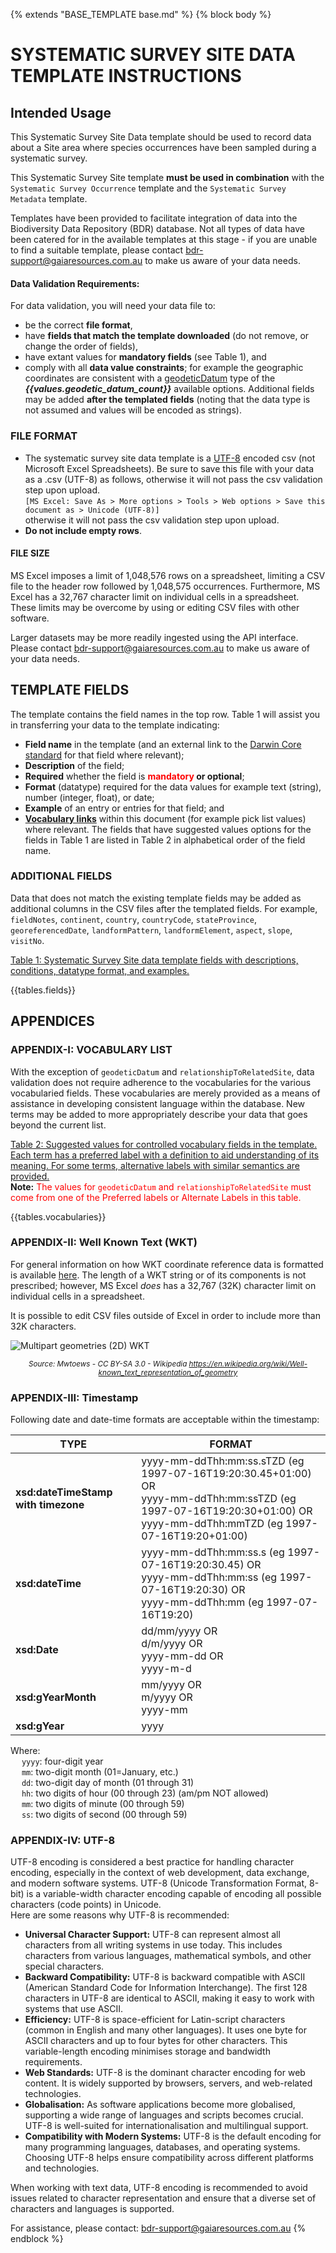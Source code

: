 {% extends "BASE_TEMPLATE base.md" %}
{% block body %}
# SYSTEMATIC SURVEY SITE DATA TEMPLATE INSTRUCTIONS

## Intended Usage
This Systematic Survey Site Data template should be used to record data about a 
Site area where species occurrences have been sampled during a systematic survey.

This Systematic Survey Site template **must be used in combination** with the
`Systematic Survey Occurrence` template and the `Systematic Survey Metadata` template.

Templates have been provided to facilitate integration of data into the Biodiversity Data
Repository (BDR) database. Not all types of data have been catered for in the available
templates at this stage - if you are unable to find a suitable template, please
contact <bdr-support@gaiaresources.com.au> to make us aware of your data needs.

#### Data Validation Requirements:
For data validation, you will need your data file to:
- be the correct **file format**,
- have **fields that match the template downloaded** (do not remove, or 
  change the order of fields),
- have extant values for **mandatory fields** (see Table 1), and
- comply with all **data value constraints**; for example the geographic coordinates are
  consistent with a [geodeticDatum](#geodeticDatum-vocabularies) type of the 
  ***{{values.geodetic_datum_count}}*** available options.
Additional fields may be added **after the templated fields** (noting that the data type 
is not assumed and values will be encoded as strings).

### FILE FORMAT
- The systematic survey site data template is a [UTF-8](#appendix-iv-utf-8) encoded csv (not Microsoft
  Excel Spreadsheets). Be sure to save this file with your data as a .csv (UTF-8) as follows,
  otherwise it will not pass the csv validation step upon upload.
  <br>`[MS Excel: Save As > More options > Tools > Web options > Save this document as >
  Unicode (UTF-8)]`<br>
  otherwise it will not pass the csv validation step upon upload.
- **Do not include empty rows**.

#### FILE SIZE
MS Excel imposes a limit of 1,048,576 rows on a spreadsheet, limiting a CSV file to the
header row followed by 1,048,575 occurrences. Furthermore, MS Excel has a 32,767 character
limit on individual cells in a spreadsheet. These limits may be overcome by using or
editing CSV files with other software.

Larger datasets may be more readily ingested using the API interface. Please contact
<bdr-support@gaiaresources.com.au> to make us aware of your data needs.

## TEMPLATE FIELDS
The template contains the field names in the top row. Table 1 will assist you in transferring
your data to the template indicating:

- **Field name** in the template (and an external link to the [Darwin Core standard](https://dwc.tdwg.org/terms/)
  for that field where relevant);
- **Description** of the field;
- **Required** whether the field is **<font color="red">mandatory</font> or optional**;
- **Format** (datatype) required for the data values for example text (string), number
  (integer, float), or date;
- **Example** of an entry or entries for that field; and
- **[Vocabulary links](#appendix-i-vocabulary-list)** within this document (for example pick list values) where
  relevant. The fields that have suggested values options for the fields in Table 1 are
  listed in Table 2 in alphabetical order of the field name.

### ADDITIONAL FIELDS
Data that does not match the existing template fields may be added as additional columns in
the CSV files after the templated fields.
For example, `fieldNotes`, `continent`, `country`, `countryCode`, `stateProvince`, `georeferencedDate`,
`landformPattern`, `landformElement`, `aspect`, `slope`, `visitNo`.

<ins>Table 1: Systematic Survey Site data template fields with descriptions, conditions, datatype format, and examples.</ins>

{{tables.fields}}

## APPENDICES
### APPENDIX-I: VOCABULARY LIST
With the exception of `geodeticDatum` and `relationshipToRelatedSite`, data validation
does not require adherence to the vocabularies for the various vocabularied fields.
These vocabularies are merely provided as a means of assistance in developing consistent language
within the database. New terms may be added to more appropriately describe your data that goes 
beyond the current list.

<ins>Table 2: Suggested values for controlled vocabulary fields in the template. Each term has a preferred label with a definition to aid understanding
of its meaning. For some terms, alternative
labels with similar semantics are provided. </ins>
<br>**Note:** <font color="red">The values for `geodeticDatum` and `relationshipToRelatedSite` must come from one of the Preferred labels or Alternate Labels in this
table.</font>

{{tables.vocabularies}}

### APPENDIX-II: Well Known Text (WKT)
For general information on how WKT coordinate reference data is formatted is available [here](https://en.wikipedia.org/wiki/Well-known_text_representation_of_geometry).
The length of a WKT string or of its components is not prescribed; however, MS Excel *does* has a
32,767 (32K) character limit on individual cells in a spreadsheet.

It is possible to edit CSV files outside of Excel in order to include more than 32K characters.

![Multipart geometries (2D) WKT](assets/multipart_geometries_2d_wkt.png)
<br><center><small>*Source: Mwtoews - CC BY-SA 3.0 -  Wikipedia <https://en.wikipedia.org/wiki/Well-known_text_representation_of_geometry>*</small></center>

### APPENDIX-III: Timestamp
Following date and date-time formats are acceptable within the timestamp:

| TYPE | FORMAT                                                                                                                              |
| --- |-------------------------------------------------------------------------------------------------------------------------------------|
| **xsd:dateTimeStamp with timezone** | yyyy-mm-ddThh:mm:ss.sTZD (eg 1997-07-16T19:20:30.45+01:00) OR <br/> yyyy-mm-ddThh:mm:ssTZD (eg 1997-07-16T19:20:30+01:00) OR <br/>  yyyy-mm-ddThh:mmTZD (eg 1997-07-16T19:20+01:00)|
| **xsd:dateTime** | yyyy-mm-ddThh:mm:ss.s (eg 1997-07-16T19:20:30.45) OR<br/> yyyy-mm-ddThh:mm:ss (eg 1997-07-16T19:20:30) OR<br/> yyyy-mm-ddThh:mm (eg 1997-07-16T19:20) |
| **xsd:Date** | dd/mm/yyyy OR<br/> d/m/yyyy OR<br/> yyyy-mm-dd OR<br/> yyyy-m-d |
| **xsd:gYearMonth** | mm/yyyy OR<br/> m/yyyy OR<br/> yyyy-mm |
| **xsd:gYear** | yyyy |

Where:<br/>
&emsp; `yyyy`: four-digit year <br/>
&emsp; `mm`: two-digit month (01=January, etc.) <br/>
&emsp; `dd`: two-digit day of month (01 through 31) <br/>
&emsp; `hh`: two digits of hour (00 through 23) (am/pm NOT allowed) <br/>
&emsp; `mm`: two digits of minute (00 through 59) <br/>
&emsp; `ss`: two digits of second (00 through 59) <br/>


### APPENDIX-IV: UTF-8
UTF-8 encoding is considered a best practice for handling character encoding, especially in
the context of web development, data exchange, and modern software systems. UTF-8
(Unicode Transformation Format, 8-bit) is a variable-width character encoding capable of
encoding all possible characters (code points) in Unicode.<br/>
Here are some reasons why UTF-8 is recommended:
- **Universal Character Support:** UTF-8 can represent almost all characters from all writing 
  systems in use today. This includes characters from various languages, mathematical symbols, 
  and other special characters.
- **Backward Compatibility:** UTF-8 is backward compatible with ASCII (American
  Standard Code for Information Interchange). The first 128 characters in UTF-8 are
  identical to ASCII, making it easy to work with systems that use ASCII.
- **Efficiency:** UTF-8 is space-efficient for Latin-script characters (common in English
  and many other languages). It uses one byte for ASCII characters and up to four
  bytes for other characters. This variable-length encoding minimises storage and
  bandwidth requirements.
- **Web Standards:** UTF-8 is the dominant character encoding for web content. It is
  widely supported by browsers, servers, and web-related technologies.
- **Globalisation:** As software applications become more globalised, supporting a wide
  range of languages and scripts becomes crucial. UTF-8 is well-suited for
  internationalisation and multilingual support.
- **Compatibility with Modern Systems:** UTF-8 is the default encoding for many
  programming languages, databases, and operating systems. Choosing UTF-8 helps
  ensure compatibility across different platforms and technologies.

When working with text data, UTF-8 encoding is recommended to avoid issues related to character
representation and ensure that a diverse set of characters and languages is supported.

For assistance, please contact: <bdr-support@gaiaresources.com.au>
{% endblock %}